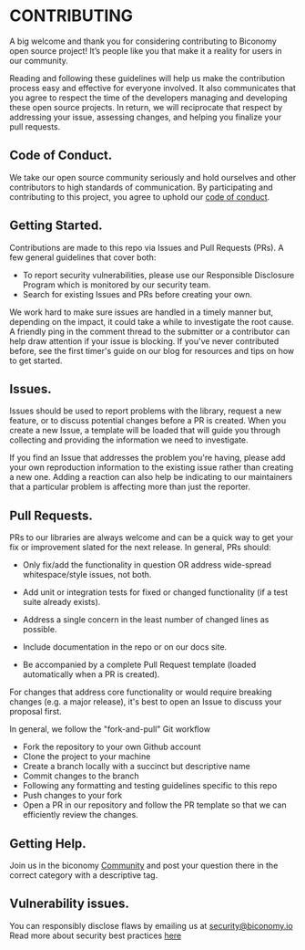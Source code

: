 # CONTRIBUTING

A big welcome and thank you for considering contributing to Biconomy open source project! It’s people like you that make it a reality for users in our community.

Reading and following these guidelines will help us make the contribution process easy and effective for everyone involved. It also communicates that you agree to respect the time of the developers managing and developing these open source projects. In return, we will reciprocate that respect by addressing your issue, assessing changes, and helping you finalize your pull requests.

## Code of Conduct.   
We take our open source community seriously and hold ourselves and other contributors to high standards of communication. By participating and contributing to this project, you agree to uphold our [code of conduct](./code_of_conduct.md).


## Getting Started.  
Contributions are made to this repo via Issues and Pull Requests (PRs). A few general guidelines that cover both:
- To report security vulnerabilities, please use our Responsible Disclosure Program which is monitored by our security team.
- Search for existing Issues and PRs before creating your own.

We work hard to make sure issues are handled in a timely manner but, depending on the impact, it could take a while to investigate the root cause. A friendly ping in the comment thread to the submitter or a contributor can help draw attention if your issue is blocking.
If you've never contributed before, see the first timer's guide on our blog for resources and tips on how to get started.

## Issues. 
Issues should be used to report problems with the library, request a new feature, or to discuss potential changes before a PR is created. When you create a new Issue, a template will be loaded that will guide you through collecting and providing the information we need to investigate.

If you find an Issue that addresses the problem you're having, please add your own reproduction information to the existing issue rather than creating a new one. Adding a reaction can also help be indicating to our maintainers that a particular problem is affecting more than just the reporter.

## Pull Requests.  
PRs to our libraries are always welcome and can be a quick way to get your fix or improvement slated for the next release. In general, PRs should:

- Only fix/add the functionality in question OR address wide-spread whitespace/style issues, not both.

- Add unit or integration tests for fixed or changed functionality (if a test suite already exists).

- Address a single concern in the least number of changed lines as possible.

- Include documentation in the repo or on our docs site.

- Be accompanied by a complete Pull Request template (loaded automatically when a PR is created).

For changes that address core functionality or would require breaking changes (e.g. a major release), it's best to open an Issue to discuss your proposal first.

In general, we follow the "fork-and-pull" Git workflow

- Fork the repository to your own Github account
- Clone the project to your machine
- Create a branch locally with a succinct but descriptive name
- Commit changes to the branch
- Following any formatting and testing guidelines specific to this repo
- Push changes to your fork
- Open a PR in our repository and follow the PR template so that we can efficiently review the changes.

## Getting Help.  
Join us in the biconomy [Community](https://forum.biconomy.io/) and post your question there in the correct category with a descriptive tag.


## Vulnerability issues.  
You can responsibly disclose flaws by emailing us at [security@biconomy.io](mailto:security@biconomy.io) <br/>
Read more about security best practices [here](./SECURITY.md)
